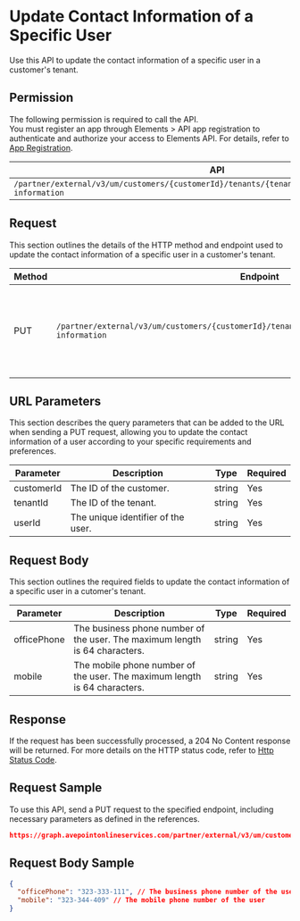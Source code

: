 # Update Contact Information of a Specific User

Use this API to update the contact information of a specific user in a customer's tenant. 

## Permission

The following permission is required to call the API.  
You must register an app through Elements > API app registration to authenticate and authorize your access to Elements API. For details, refer to [App Registration](../../register-app.md).

| API | Permission  |
|-----------|--------|
| `/partner/external/v3/um/customers/{customerId}/tenants/{tenantId}/users/{userId}/contact-information`|elements.um.user.readwrite.all|  

## Request

This section outlines the details of the HTTP method and endpoint used to update the contact information of a specific user in a customer's tenant.

| Method | Endpoint | Description |
|-----------|--------|------------|
| PUT | `/partner/external/v3/um/customers/{customerId}/tenants/{tenantId}/users/{userId}/contact-information` | Updates the contact information of a specific user in a customer's tenant.|

## URL Parameters

This section describes the query parameters that can be added to the URL when sending a PUT request, allowing you to update the contact information of a user according to your specific requirements and preferences.

| Parameter | Description | Type | Required |
| --- | --- | --- |---|
| customerId | The ID of the customer. | string | Yes |
| tenantId | The ID of the tenant. | string | Yes |
| userId | The unique identifier of the user. | string | Yes |

## Request Body

This section outlines the required fields to update the contact information of a specific user in a cutomer's tenant.

| Parameter | Description | Type | Required |
| --- | --- | --- | --- |
| officePhone | The business phone number of the user. The maximum length is 64 characters.| string | Yes |
| mobile | The mobile phone number of the user. The maximum length is 64 characters.| string | Yes |

## Response

If the request has been successfully processed, a 204 No Content response will be returned. For more details on the HTTP status code, refer to [Http Status Code](../../Use-AvePoint-Graph-API.md#http-status-code).

## Request Sample

To use this API, send a PUT request to the specified endpoint, including necessary parameters as defined in the references. 

```json
https://graph.avepointonlineservices.com/partner/external/v3/um/customers/966f35cc-****-25v6-****-25cdbcf82a07/tenants/0c7715b3-****-46s7-****-f3634dcfacec/users/7c18fd6f-****-87c6-****-5725fa9edc3f/contact-information
```
## Request Body Sample

```json
{
  "officePhone": "323-333-111", // The business phone number of the user
  "mobile": "323-344-409" // The mobile phone number of the user
}
```
